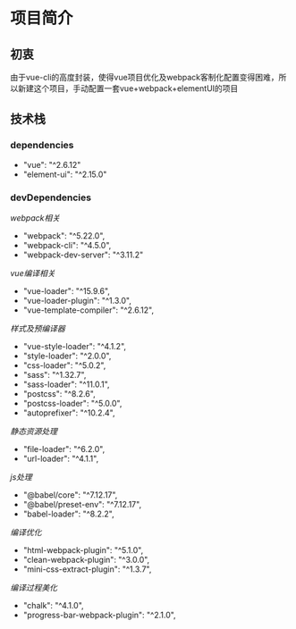 # 项目简介
## 初衷
由于vue-cli的高度封装，使得vue项目优化及webpack客制化配置变得困难，所以新建这个项目，手动配置一套vue+webpack+elementUI的项目
## 技术栈
### dependencies
- "vue": "^2.6.12"
- "element-ui": "^2.15.0"
### devDependencies
*webpack相关*
- "webpack": "^5.22.0",
- "webpack-cli": "^4.5.0",
- "webpack-dev-server": "^3.11.2"

*vue编译相关*
- "vue-loader": "^15.9.6",
- "vue-loader-plugin": "^1.3.0",
- "vue-template-compiler": "^2.6.12",

*样式及预编译器*
- "vue-style-loader": "^4.1.2",
- "style-loader": "^2.0.0",
- "css-loader": "^5.0.2",
- "sass": "^1.32.7",
- "sass-loader": "^11.0.1",
- "postcss": "^8.2.6",
- "postcss-loader": "^5.0.0",
- "autoprefixer": "^10.2.4",

*静态资源处理*
- "file-loader": "^6.2.0",
- "url-loader": "^4.1.1",

*js处理*
- "@babel/core": "^7.12.17",
- "@babel/preset-env": "^7.12.17",
- "babel-loader": "^8.2.2",

*编译优化*
- "html-webpack-plugin": "^5.1.0",
- "clean-webpack-plugin": "^3.0.0",
- "mini-css-extract-plugin": "^1.3.7",

*编译过程美化*
- "chalk": "^4.1.0",
- "progress-bar-webpack-plugin": "^2.1.0",